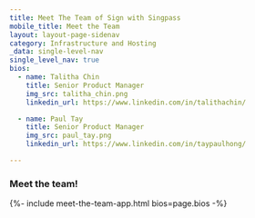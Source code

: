 ```yaml
---
title: Meet The Team of Sign with Singpass
mobile_title: Meet the Team
layout: layout-page-sidenav
category: Infrastructure and Hosting
_data: single-level-nav
single_level_nav: true
bios:
  - name: Talitha Chin
    title: Senior Product Manager
    img_src: talitha_chin.png
    linkedin_url: https://www.linkedin.com/in/talithachin/

  - name: Paul Tay
    title: Senior Product Manager
    img_src: paul_tay.png
    linkedin_url: https://www.linkedin.com/in/taypaulhong/

---
```


### Meet the team!
{%- include meet-the-team-app.html bios=page.bios -%}

